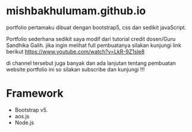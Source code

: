 # mishbakhulumam.github.io
portfolio pertamaku dibuat dengan bootstrap5, css dan sedikit javaScript.

Portfolio sederhana sedikit saya modif dari tutorial credit dosen/Guru Sandhika Galih. 
jika ingin melihat full pembuatanya silakan kunjungi link berikut https://www.youtube.com/watch?v=LkR-9Z1sle8

di channel tersebut juga banyak dan ada lanjutan tentang pembuatan website portfolio ini so silakan subscribe dan kunjungi !!!

# Framework 
- Bootstrap v5.
- aos.js
- Node.js
